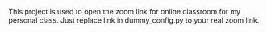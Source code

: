 This project is used to open the zoom link for online classroom for my personal class.
Just replace link in dummy_config.py to your real zoom link.